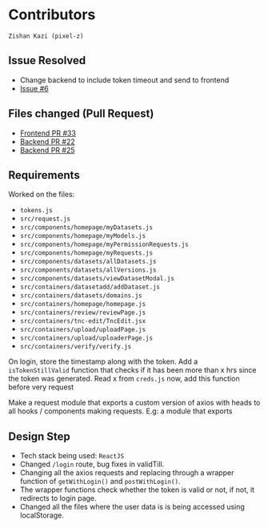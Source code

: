 # Contributors
```
Zishan Kazi (pixel-z)
```

## Issue Resolved
- Change backend to include token timeout and send to frontend
- [Issue #6](https://github.com/AmitPandey-Research/dfs-frontend/issues/6)

## Files changed (Pull Request)
- [Frontend PR #33](https://github.com/AmitPandey-Research/dfs-frontend/pull/33)
- [Backend PR #22](https://github.com/AmitPandey-Research/dfs-backend/pull/22)
- [Backend PR #25](https://github.com/AmitPandey-Research/dfs-backend/pull/25)

## Requirements

Worked on the files:
- `tokens.js`
- `src/request.js`
- `src/components/homepage/myDatasets.js`
- `src/components/homepage/myModels.js`
- `src/components/homepage/myPermissionRequests.js`
- `src/components/homepage/myRequests.js`
- `src/components/datasets/allDatasets.js`
- `src/components/datasets/allVersions.js`
- `src/components/datasets/viewDatasetModal.js`
- `src/containers/datasetadd/addDataset.js`
- `src/containers/datasets/domains.js`
- `src/containers/homepage/homepage.js`
- `src/containers/review/reviewPage.js`
- `src/containers/tnc-edit/TncEdit.jsx`
- `src/containers/upload/uploadPage.js`
- `src/containers/upload/uploaderPage.js`
- `src/containers/verify/verify.js`

On login, store the timestamp along with the token. Add a `isTokenStillValid` function that checks if it has been more than x hrs since the token was generated. Read x from `creds.js` now, add this function before very request

Make a request module that exports a custom version of axios with heads to all hooks / components making requests. E.g: a module that exports

## Design Step
- Tech stack being used: `ReactJS`
- Changed `/login` route, bug fixes in validTill.
- Changing all the axios requests and replacing through a wrapper function of `getWithLogin()` and `postWithLogin()`.
- The wrapper functions check whether the token is valid or not, if not, it redirects to login page. 
- Changed all the files where the user data is is being accessed using localStorage.